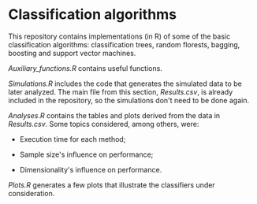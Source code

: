 # Classification algorithms

This repository contains implementations (in R) of some of the basic classification algorithms: classification trees, random florests, bagging, boosting and support vector machines.

*Auxiliary_functions.R* contains useful functions.

*Simulations.R* includes the code that generates the simulated data to be later analyzed. The main file from this section, *Results.csv*, is already included in the repository, so the simulations don't need to be done again.

*Analyses.R* contains the tables and plots derived from the data in *Results.csv*. Some topics considered, among others, were:

- Execution time for each method;

- Sample size's influence on performance;

- Dimensionality's influence on performance.

*Plots.R* generates a few plots that illustrate the classifiers under consideration.
